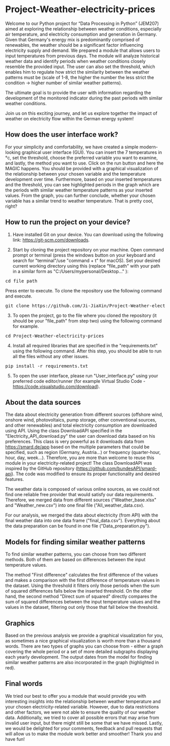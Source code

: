 # Project-Weather-electricity-prices
Welcome to our Python project for “Data Processing in Python” (JEM207) aimed at exploring the relationship between weather conditions, especially air temperature, and electricity consumption and generation in Germany. Given that Germany's energy mix is predominantly comprised of renewables, the weather should be a significant factor influencing electricity supply and demand. We prepared a module that allows users to input temperatures from previous days. The module will analyze historical weather data and identify periods when weather conditions closely resemble the provided input. The user can also set the threshold, which enables him to regulate how strict the similarity between the weather patterns must be (scale of 1-8, the higher the number the less strict the condition -> higher number of similar weather patterns). 

The ultimate goal is to provide the user with information regarding the development of the monitored indicator during the past periods with similar weather conditions. 

Join us on this exciting journey, and let us explore together the impact of weather on electricity flow within the German energy system!

## How does the user interface work?
For your simplicity and comfortability, we have created a simple modern-looking graphical user interface (GUI). You can insert the 7 temperatures in °c, set the threshold, choose the preferred variable you want to examine, and lastly, the method you want to use.
Click on the run button and here the MAGIC happens. You should be provided with a graphical visualization of the relationship between your chosen variable and the temperature development over time. Furthermore, based on your inserted temperatures and the threshold, you can see highlighted periods in the graph which are the periods with similar weather temperature patterns as your inserted values. 
From the graph, you can further conclude, whether your chosen variable has a similar trend to weather temperature. That is pretty cool, right?

## How to run the project on your device?
1. Have installed Git on your device. You can download using the following link: https://git-scm.com/downloads. 

2. Start by cloning the project repository on your machine. Open command prompt or terminal (press the windows button on your keyboard and search for "terminal"/use "command + t" for macOS). Set your desired current working directory using this (replace "file_path" with your path in a similar form as "C:/Users/mypersonal/Desktop..." ):
<pre>
cd file_path
</pre>
Press enter to execute. To clone the repository use the following command and execute.
<pre>
git clone https://github.com/Ji-JiaXin/Project-Weather-electricity-prices.git
</pre>

3. To open the project, go to the file where you cloned the repository (it should be your "file_path" from step two) using the following command for example.
<pre>
cd Project-Weather-electricity-prices
</pre>

4. Install all required libraries that are specified in the "requirements.txt" using the following command. After this step, you should be able to run all the files without any other issues. 
<pre>
pip install -r requirements.txt
</pre>

5. To open the user interface, please run "User_interface.py" using your preferred code editor/runner (for example Virtual Studio Code - https://code.visualstudio.com/download). 

## About the data sources
The data about electricity generation from different sources (offshore wind, onshore wind, photovoltaics, pump storage, other conventional sources, and other renewables) and total electricity consumption are downloaded using API. Using the class DownloadAPI specified in the "Electricity_API_download.py" the user can download data based on his preferences. This class is very powerful as it downloads data from https://smard.de/app based on the multiple parameters that could be specified, such as region (Germany, Austria...) or frequency (quarter-hour, hour, day, week...). Therefore, you are more than welcome to reuse this module in your electricity-related project! The class DownloadAPI was inspired by the GitHub repository (https://github.com/bundesAPI/smard-api). The code was modified to ensure its proper functionality and desired features. 

The weather data is composed of various online sources, as we could not find one reliable free provider that would satisfy our data requirements. Therefore, we merged data from different sources ("Weather_base.xlsx" and "Weather_new.csv") into one final file ("All_weather_data.csv). 

For our analysis, we merged the data about electricity (from API) with the final weather data into one data frame ("final_data.csv"). Everything about the data preparation can be found in one file ("Data_preparation.py").

## Models for finding similar weather patterns
To find similar weather patterns, you can choose from two different methods. Both of them are based on differences between the input temperature values. 

The method "First difference" calculates the first difference of the values and makes a comparison with the first difference of temperature values in the dataset. Using the threshold it filters only those periods when the sum of squared differences falls below the inserted threshold. On the other hand, the second method "Direct sum of squared" directly compares the sum of squared differences between the input temperature values and the values in the dataset, filtering out only those that fall below the threshold.   

## Graphics
Based on the previous analysis we provide a graphical visualization for you, as sometimes a nice graphical visualization is worth more than a thousand words. There are two types of graphs you can choose from - either a graph covering the whole period or a set of more detailed subgraphs displaying each yearly development. The output dates from the model for finding similar weather patterns are also incorporated in the graph (highlighted in red).  

## Final words
We tried our best to offer you a module that would provide you with interesting insights into the relationship between weather temperature and your chosen electricity-related variable. However, due to data restrictions and other factors, we were not able to ensure the quality of our weather data. Additionally, we tried to cover all possible errors that may arise from invalid user input, but there might still be some that we have missed. Lastly, we would be delighted for your comments, feedback and pull requests that will allow us to make the module work better and smoother! Thank you and have fun!


